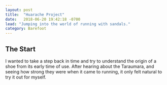 ```yaml
---
layout: post
title:  "Huarache Project"
date:   2018-06-20 19:42:18 -0700
lead: "Jumping into the world of running with sandals."
category: Barefoot
---
```

## The Start

I wanted to take a step back in time and try to understand the origin of a shoe from its early time of use. After hearing about the Taraumara, and seeing how strong they were when it came to running, it only felt natural to try it out for myself.
